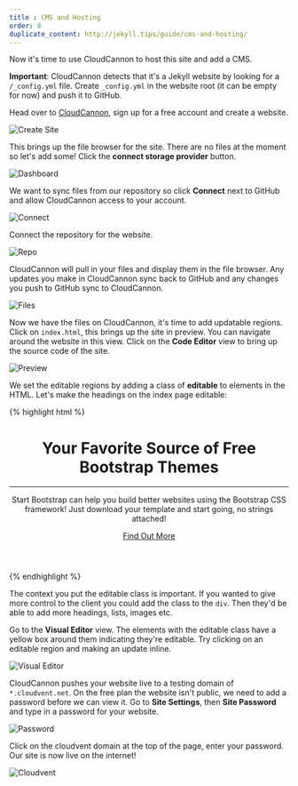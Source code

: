 ```yaml
---
title : CMS and Hosting
order: 8
duplicate_content: http://jekyll.tips/guide/cms-and-hosting/
---
```


Now it's time to use CloudCannon to host this site and add a CMS.

**Important**: CloudCannon detects that it's a Jekyll website by looking for a `/_config.yml` file. Create `_config.yml` in the website root (it can be empty for now) and push it to GitHub.

Head over to [CloudCannon](http://cloudcannon.com), sign up for a free account and create a website.

<img alt="Create Site" src="/img/guide/cms/create_site.png" class="screenshot">

This brings up the file browser for the site. There are no files at the moment so let's add some! Click the **connect storage provider** button.

<img alt="Dashboard" src="/img/guide/cms/dashboard.png" class="screenshot">

We want to sync files from our repository so click **Connect** next to GitHub and allow CloudCannon access to your account.

<img alt="Connect" src="/img/guide/cms/connect.png" class="screenshot">

Connect the repository for the website.

<img alt="Repo" src="/img/guide/cms/repo.png" class="screenshot">

CloudCannon will pull in your files and display them in the file browser. Any updates you make in CloudCannon sync back to GitHub and any changes you push to GitHub sync to CloudCannon.

<img alt="Files" src="/img/guide/cms/files.png" class="screenshot">

Now we have the files on CloudCannon, it's time to add updatable regions. Click on `index.html`, this brings up the site in preview. You can navigate around the website in this view. Click on the **Code Editor** view to bring up the source code of the site.

<img alt="Preview" src="/img/guide/cms/preview.png" class="screenshot">

We set the editable regions by adding a class of **editable** to elements in the HTML. Let's make the headings on the index page editable:

{% highlight html %}
<header>
  <div class="header-content">
    <div class="header-content-inner">
      <h1 class="editable">Your Favorite Source of Free Bootstrap Themes</h1>
      <hr>
      <p class="editable">Start Bootstrap can help you build better websites using the Bootstrap CSS framework! Just download your template and start going, no strings attached!</p>
      <a href="#about" class="btn btn-primary btn-xl page-scroll">Find Out More</a>
    </div>
  </div>
</header>
{% endhighlight %}

The context you put the editable class is important. If you wanted to give more control to the client you could add the class to the `div`. Then they'd be able to add more headings, lists, images etc.

Go to the **Visual Editor** view. The elements with the editable class have a yellow box around them indicating they're editable. Try clicking on an editable region and making an update inline.

<img alt="Visual Editor" src="/img/guide/cms/visual.png" class="screenshot">

CloudCannon pushes your website live to a testing domain of `*.cloudvent.net`. On the free plan the website isn't public, we need to add a password before we can view it. Go to **Site Settings**, then **Site Password** and type in a password for your website.

<img alt="Password" src="/img/guide/cms/password.png" class="screenshot">

Click on the cloudvent domain at the top of the page, enter your password. Our site is now live on the internet!

<img alt="Cloudvent" src="/img/guide/cms/cloudvent.png" class="screenshot">
